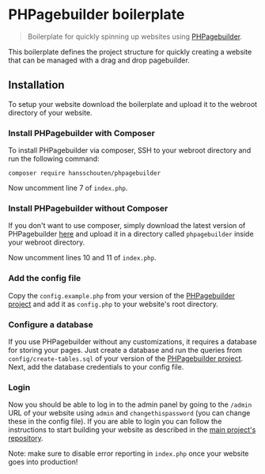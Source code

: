 # PHPagebuilder boilerplate

> Boilerplate for quickly spinning up websites using [PHPagebuilder](https://github.com/HansSchouten/PHPagebuilder).

This boilerplate defines the project structure for quickly creating a website that can be managed with a drag and drop pagebuilder.

## Installation

To setup your website download the boilerplate and upload it to the webroot directory of your website.

### Install PHPagebuilder with Composer
To install PHPagebuilder via composer, SSH to your webroot directory and run the following command:

```
composer require hansschouten/phpagebuilder
```

Now uncomment line 7 of `index.php`.

### Install PHPagebuilder without Composer
If you don't want to use composer, simply download the latest version of PHPagebuilder [here](https://github.com/HansSchouten/PHPagebuilder) and upload it in a directory called `phpagebuilder` inside your webroot directory.

Now uncomment lines 10 and 11 of `index.php`.

### Add the config file
Copy the `config.example.php` from your version of the [PHPagebuilder project](https://github.com/HansSchouten/PHPagebuilder) and add it as `config.php` to your website's root directory.

### Configure a database
If you use PHPagebuilder without any customizations, it requires a database for storing your pages. Just create a database and run the queries from `config/create-tables.sql` of your version of the [PHPagebuilder project](https://github.com/HansSchouten/PHPagebuilder). Next, add the database credentials to your config file.

### Login
Now you should be able to log in to the admin panel by going to the `/admin` URL of your website using `admin` and `changethispassword` (you can change these in the config file). If you are able to login you can follow the instructions to start building your website as described in the [main project's repository](https://github.com/HansSchouten/PHPagebuilder).

Note: make sure to disable error reporting in `index.php` once your website goes into production!
